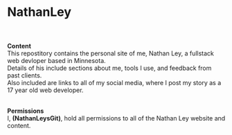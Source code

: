 # NathanLey

<br><br>
<b>Content</b><br>
This repostitory contains the personal site of me, Nathan Ley, a fullstack web devloper based in Minnesota.<br>
Details of his include sections about me, tools I use, and feedback from past clients.<br>
Also included are links to all of my social media, where I post my story as a 17 year old web developer.<br><br>

<b>Permissions</b><br>
I, <b>(NathanLeysGit)</b>, hold all permissions to all of the Nathan Ley website and content.
